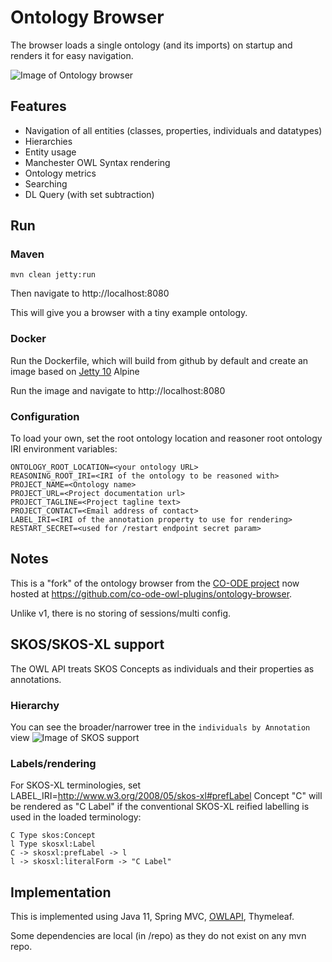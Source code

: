# Ontology Browser

The browser loads a single ontology (and its imports) on startup and 
renders it for easy navigation.

![Image of Ontology browser](docs/classes.png)

## Features
* Navigation of all entities (classes, properties, individuals and datatypes)
* Hierarchies
* Entity usage
* Manchester OWL Syntax rendering
* Ontology metrics
* Searching
* DL Query (with set subtraction)

## Run

### Maven

`mvn clean jetty:run`

Then navigate to http://localhost:8080

This will give you a browser with a tiny example ontology.

### Docker

Run the Dockerfile, which will build from github by default and create an image
based on [Jetty 10](https://hub.docker.com/_/jetty/)  Alpine

Run the image and navigate to http://localhost:8080

### Configuration

To load your own, set the root ontology location and reasoner root ontology IRI environment variables:

    ONTOLOGY_ROOT_LOCATION=<your ontology URL>
    REASONING_ROOT_IRI=<IRI of the ontology to be reasoned with>
    PROJECT_NAME=<Ontology name>
    PROJECT_URL=<Project documentation url>
    PROJECT_TAGLINE=<Project tagline text>
    PROJECT_CONTACT=<Email address of contact>
    LABEL_IRI=<IRI of the annotation property to use for rendering>
    RESTART_SECRET=<used for /restart endpoint secret param>

## Notes

This is a "fork" of the ontology browser from the [CO-ODE project](https://code.google.com/p/ontology-browser/) now hosted at https://github.com/co-ode-owl-plugins/ontology-browser.

Unlike v1, there is no storing of sessions/multi config.

## SKOS/SKOS-XL support

The OWL API treats SKOS Concepts as individuals and their properties as annotations.

### Hierarchy
You can see the broader/narrower tree in the `individuals by Annotation` view
![Image of SKOS support](docs/skos.png)

### Labels/rendering
For SKOS-XL terminologies, set LABEL_IRI=http://www.w3.org/2008/05/skos-xl#prefLabel
Concept "C" will be rendered as "C Label" if the conventional SKOS-XL reified labelling is used in the loaded terminology:

    C Type skos:Concept
    l Type skosxl:Label
    C -> skosxl:prefLabel -> l
    l -> skosxl:literalForm -> "C Label"

## Implementation

This is implemented using Java 11, Spring MVC, [OWLAPI](https://github.com/owlcs/owlapi), Thymeleaf.

Some dependencies are local (in /repo) as they do not exist on any mvn repo.
